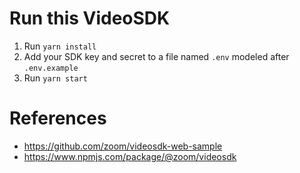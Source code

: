 # Run this VideoSDK

1. Run `yarn install`
2. Add your SDK key and secret to a file named `.env` modeled after `.env.example`
3. Run `yarn start`

# References

- https://github.com/zoom/videosdk-web-sample
- https://www.npmjs.com/package/@zoom/videosdk
